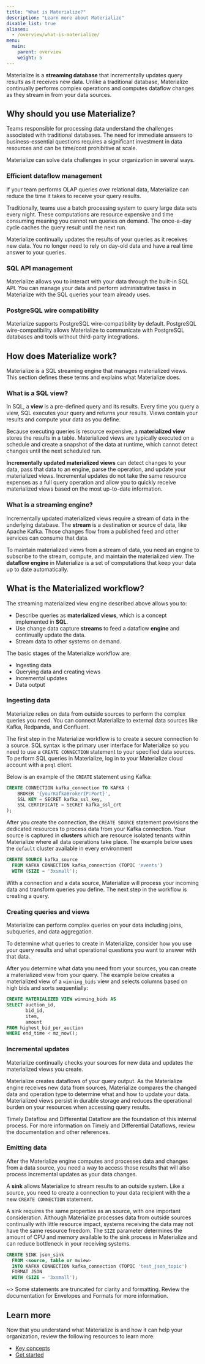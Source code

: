 ```yaml
---
title: "What is Materialize?"
description: "Learn more about Materialize"
disable_list: true
aliases:
  - /overview/what-is-materialize/
menu:
  main:
    parent: overview
    weight: 5
---
```


Materialize is a **streaming database** that incrementally updates query results as it
receives new data. Unlike a traditional database, Materialize continually
performs complex operations and computes dataflow changes as they
stream in from your data sources.

## Why should you use Materialize?

Teams responsible for processing data understand the challenges
associated with traditional databases. The need for immediate answers to business-essential questions requires a significant investment in data resources and can be time/cost
prohibitive at scale.

Materialize can solve data challenges in your organization in several ways.

### Efficient dataflow management

If your team performs OLAP queries over relational data,
Materialize can reduce the time it takes to receive your query results.

Traditionally, teams use a batch processing system to query large data
sets every night. These computations are resource expensive and time consuming
meaning you cannot run queries on demand. The once-a-day cycle caches the
query result until the next run.

Materialize continually updates the results of your queries as it receives new
data. You no longer need to rely on day-old data and have a real time answer to
your queries.

### SQL API management

Materialize allows you to interact with your data through the built-in SQL API.
You can manage your data and perform administrative tasks in Materialize with 
the SQL queries your team already uses.

### PostgreSQL wire compatibility 

Materialize supports PostgreSQL wire-compatibility by default. PostgreSQL
wire-compatibility allows Materialize to communicate with PostgreSQL databases
and tools without third-party integrations.

## How does Materialize work?

Materialize is a SQL streaming engine that manages materialized views. This section defines
these terms and explains what Materialize does.

### What is a SQL view?

In SQL, a **view** is a pre-defined query and its results. Every time you query
a view, SQL executes your query and returns your results. Views contain your
results and compute your data as you define.

Because executing queries is resource expensive, a **materialized view** stores
the results in a table. Materialized views are typically executed on a schedule
and create a snapshot of the data at runtime, which cannot detect changes until
the next scheduled run.

**Incrementally updated materialized views** can detect changes to your data,
pass that data to an engine, parse the operation, and update your materialized
views. Incremental updates do not take the same resource expenses as a full
query operation and allow you to quickly receive materialized views based on the
most up-to-date information.

### What is a streaming engine?

Incrementally updated materialized views require a stream of data in the
underlying database. The **stream** is a destination or source of data, like
Apache Kafka. Those changes flow from a published feed and other services can
consume that data. 

To maintain materialized views from a stream of data, you need an engine to
subscribe to the stream, compute, and maintain the materialized view. The
**dataflow engine** in Materialize is a set of computations that keep your data
up to date automatically.

## What is the Materialized workflow?

The streaming materialized view engine described above allows you to:

- Describe queries as **materialized views**, which is a concept implemented in
**SQL**.
- Use change data capture **streams** to feed a dataflow **engine** and
continually update the data. 
- Stream data to other systems on demand.

The basic stages of the Materialize workflow are:

* Ingesting data
* Querying data and creating views
* Incremental updates
* Data output

### Ingesting data

Materialize relies on data from outside sources to perform the complex queries
you need. You can connect Materialize to external data sources like
Kafka, Redpanda, and Confluent.

The first step in the Materialize workflow is to create a secure connection to
a source. 
SQL syntax is the primary user interface for Materialize so you
need to use a `CREATE CONNECTION` statement to your specified data sources. To
perform SQL queries in Materialize, log in to your Materialize cloud account
with a `psql` client.

Below is an example of the `CREATE` statement using Kafka:

```sql
CREATE CONNECTION kafka_connection TO KAFKA (
    BROKER '{yourKafkaBrokerIP:Port}',
    SSL KEY = SECRET kafka_ssl_key,
    SSL CERTIFICATE = SECRET kafka_ssl_crt
);
```

After you create the connection, the `CREATE SOURCE` statement provisions the
dedicated resources to process data from your Kafka connection. Your source is
captured in **clusters** which are resource isolated tenants within Materialize
where all data operations take place. The example below uses the `default`
cluster available in every environment

```sql
CREATE SOURCE kafka_source
  FROM KAFKA CONNECTION kafka_connection (TOPIC 'events')
  WITH (SIZE = '3xsmall');
```

With a connection and a data source, Materialize will process your incoming data
and transform queries you define. The next step in the workflow is creating a
query.

### Creating queries and views

Materialize can perform complex queries on your data including joins,
subqueries, and data aggregation.

To determine what queries to create in Materialize, consider how you use your
query results and what operational questions you want to answer with that data.

After you determine what data you need from your sources, you can create a
materialized view from your query. The example below creates a materialized view
of a `winning_bids` view and selects columns based on high bids and
sorts sequentially:

```sql
CREATE MATERIALIZED VIEW winning_bids AS
SELECT auction_id,
       bid_id,
       item,
       amount
FROM highest_bid_per_auction
WHERE end_time < mz_now();
```

### Incremental updates

Materialize continually checks your sources for new data and updates the
materialized views you create.

Materialize creates dataflows of your query output. As the Materialize engine
receives new data from sources, Materialize compares the changed data and
operation type to determine what and how to update your data. Materialized
views persist in durable storage and reduces the operational burden on your
resources when accessing query results.

Timely Dataflow and Differential Dataflow are the foundation of this
internal process. For more information on Timely and Differential
Dataflows, review the documentation and other references.

### Emitting data

After the Materialize engine computes and processes data and changes from a
data source, you need a way to access those results that will also process
incremental updates as your data changes.

A **sink** allows Materialize to stream results to an outside system. Like a
source, you need to create a connection to your data recipient with the a new
`CREATE CONNECTION` statement.

A sink requires the same properties as an source, with one important
consideration. Although Materialize processes data from outside sources
continually with little resource impact, systems receiving the data may not
have the same resource freedom. The `SIZE` parameter determines the amount
of CPU and memory available to the sink process in Materialize and can reduce
bottleneck in your receiving systems.

```sql
CREATE SINK json_sink
  FROM <source, table or mview>
  INTO KAFKA CONNECTION kafka_connection (TOPIC 'test_json_topic')
  FORMAT JSON
  WITH (SIZE = '3xsmall');
```

~> Some statements are truncated for clarity and formatting. Review the documentation for
Envelopes and Formats for more information.

## Learn more

Now that you understand what Materialize is and how it can help your
organization, review the following resources to learn more:

- [Key concepts](/overview/key-concepts)
- [Get started](/get-started)
